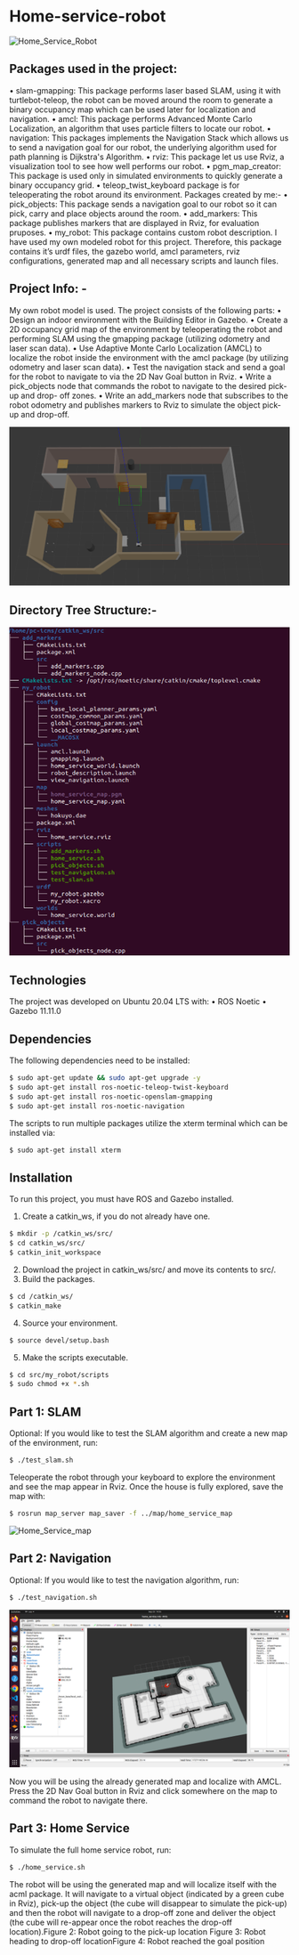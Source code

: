 # Home-service-robot

![Home_Service_Robot](https://github.com/Ad603-tech/Robotics-Projects/raw/main/Udacity-Robotics-Home_Service_Robot/Images/Home_Service_robot.gif)


## Packages used in the project:

• slam-gmapping: This package performs laser based SLAM, using it with turtlebot-teleop, the
robot can be moved around the room to generate a binary occupancy map which can be used
later for localization and navigation.
• amcl: This package performs Advanced Monte Carlo Localization, an algorithm that uses
particle filters to locate our robot.
• navigation: This packages implements the Navigation Stack which allows us to send a
navigation goal for our robot, the underlying algorithm used for path planning is Dijkstra's
Algorithm.
• rviz: This package let us use Rviz, a visualization tool to see how well performs our robot.
• pgm_map_creator: This package is used only in simulated environments to quickly generate a
binary occupancy grid.
• teleop_twist_keyboard package is for teleoperating the robot around its environment.
Packages created by me:-
• pick_objects: This package sends a navigation goal to our robot so it can pick, carry and place
objects around the room.
• add_markers: This package publishes markers that are displayed in Rviz, for evaluation
pruposes.
• my_robot: This package contains custom robot description. I have used my own modeled robot
for this project. Therefore, this package contains it’s urdf files, the gazebo world, amcl
parameters, rviz configurations, generated map and all necessary scripts and launch files.


## Project Info: -

My own robot model is used.
The project consists of the following parts:
• Design an indoor environment with the Building Editor in Gazebo.
• Create a 2D occupancy grid map of the environment by teleoperating the robot and performing
SLAM using the gmapping package (utilizing odometry and laser scan data).
• Use Adaptive Monte Carlo Localization (AMCL) to localize the robot inside the environment
with the amcl package (by utilizing odometry and laser scan data).
• Test the navigation stack and send a goal for the robot to navigate to via the 2D Nav Goal
button in Rviz.
• Write a pick_objects node that commands the robot to navigate to the desired pick-up and drop-
off zones.
• Write an add_markers node that subscribes to the robot odometry and publishes markers to Rviz
to simulate the object pick-up and drop-off.

![Home_Environment](https://github.com/Ad603-tech/Robotics-Projects/raw/main/Udacity-Robotics-Home_Service_Robot/Images/home.png)


## Directory Tree Structure:-
![Directory_structure](https://github.com/Ad603-tech/Robotics-Projects/raw/main/Udacity-Robotics-Home_Service_Robot/Images/directory_structure.png)
## Technologies
The project was developed on Ubuntu 20.04 LTS with:
• ROS Noetic
• Gazebo 11.11.0

## Dependencies
The following dependencies need to be installed:
```sh
$ sudo apt-get update && sudo apt-get upgrade -y
$ sudo apt-get install ros-noetic-teleop-twist-keyboard
$ sudo apt-get install ros-noetic-openslam-gmapping
$ sudo apt-get install ros-noetic-navigation
```

The scripts to run multiple packages utilize the xterm terminal which can be installed via:
```sh
$ sudo apt-get install xterm
```
## Installation
To run this project, you must have ROS and Gazebo installed.
1. Create a catkin_ws, if you do not already have one.
```sh
$ mkdir -p /catkin_ws/src/
$ cd catkin_ws/src/
$ catkin_init_workspace
```
2. Download the project in catkin_ws/src/ and move its contents to src/.
3. Build the packages.
```sh
$ cd /catkin_ws/
$ catkin_make
```
4. Source your environment.
```sh
$ source devel/setup.bash
```
5. Make the scripts executable.
```sh
$ cd src/my_robot/scripts
$ sudo chmod +x *.sh
```
## Part 1: SLAM
Optional: If you would like to test the SLAM algorithm and create a new map of the environment, run:
```sh
$ ./test_slam.sh
```
Teleoperate the robot through your keyboard to explore the environment and see the map appear in
Rviz. Once the house is fully explored, save the map with:
```sh
$ rosrun map_server map_saver -f ../map/home_service_map
```
![Home_Service_map](https://github.com/Ad603-tech/Robotics-Projects/raw/main/Udacity-Robotics-Home_Service_Robot/my_robot/map/home_service_map.pgm)

## Part 2: Navigation
Optional: If you would like to test the navigation algorithm, run:
```sh
$ ./test_navigation.sh
```
![Home_Service_rviz_navigation](https://github.com/Ad603-tech/Robotics-Projects/raw/main/Udacity-Robotics-Home_Service_Robot/Images/rviz.png)

Now you will be using the already generated map and localize with AMCL. Press the 2D Nav Goal
button in Rviz and click somewhere on the map to command the robot to navigate there.

## Part 3: Home Service
To simulate the full home service robot, run:
```sh
$ ./home_service.sh
```
The robot will be using the generated map and will localize itself with the acml package. It will
navigate to a virtual object (indicated by a green cube in Rviz), pick-up the object (the cube will
disappear to simulate the pick-up) and then the robot will navigate to a drop-off zone and deliver the
object (the cube will re-appear once the robot reaches the drop-off location).Figure 2: Robot going to the pick-up location
Figure 3: Robot heading to drop-off locationFigure 4: Robot reached the goal position